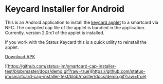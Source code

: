 # Keycard Installer for Android

This is an Android application to install the [keycard applet](https://github.com/status-im/status-keycard) to a 
smartcard via NFC. The compiled cap file of the applet is bundled in the application. Currently, version 2.0rc1 of the
applet is installed.

If you work with the Status Keycard this is a quick utility to reinstall the applet.

[Download APK](https://github.com/status-im/keycard-installer-android/releases/download/v0.0.7/smartcard-cap-installer-debug.apk)

![https://github.com/status-im/smartcard-cap-installer-test/blob/master/docs/demo.gif?raw=true](https://github.com/status-im/smartcard-cap-installer-test/blob/master/docs/demo.gif?raw=true)
